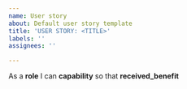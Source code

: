 ```yaml
---
name: User story
about: Default user story template
title: 'USER STORY: <TITLE>'
labels: ''
assignees: ''

---
```


As a **role** I can **capability** so that **received_benefit**
